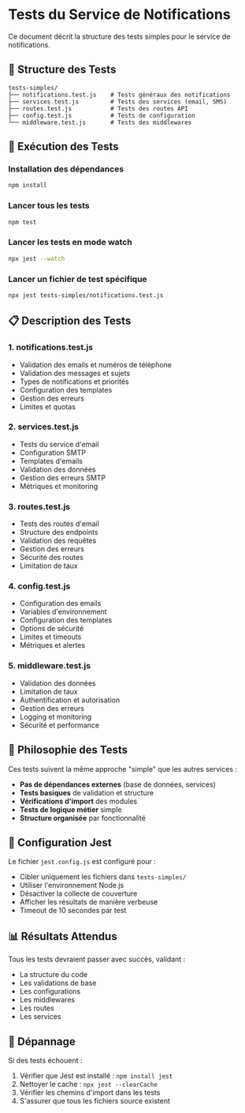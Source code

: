 # Tests du Service de Notifications

Ce document décrit la structure des tests simples pour le service de notifications.

## 📁 Structure des Tests

```
tests-simples/
├── notifications.test.js    # Tests généraux des notifications
├── services.test.js         # Tests des services (email, SMS)
├── routes.test.js           # Tests des routes API
├── config.test.js           # Tests de configuration
└── middleware.test.js       # Tests des middlewares
```

## 🚀 Exécution des Tests

### Installation des dépendances
```bash
npm install
```

### Lancer tous les tests
```bash
npm test
```

### Lancer les tests en mode watch
```bash
npx jest --watch
```

### Lancer un fichier de test spécifique
```bash
npx jest tests-simples/notifications.test.js
```

## 📋 Description des Tests

### 1. **notifications.test.js**
- Validation des emails et numéros de téléphone
- Validation des messages et sujets
- Types de notifications et priorités
- Configuration des templates
- Gestion des erreurs
- Limites et quotas

### 2. **services.test.js**
- Tests du service d'email
- Configuration SMTP
- Templates d'emails
- Validation des données
- Gestion des erreurs SMTP
- Métriques et monitoring

### 3. **routes.test.js**
- Tests des routes d'email
- Structure des endpoints
- Validation des requêtes
- Gestion des erreurs
- Sécurité des routes
- Limitation de taux

### 4. **config.test.js**
- Configuration des emails
- Variables d'environnement
- Configuration des templates
- Options de sécurité
- Limites et timeouts
- Métriques et alertes

### 5. **middleware.test.js**
- Validation des données
- Limitation de taux
- Authentification et autorisation
- Gestion des erreurs
- Logging et monitoring
- Sécurité et performance

## 🎯 Philosophie des Tests

Ces tests suivent la même approche "simple" que les autres services :
- **Pas de dépendances externes** (base de données, services)
- **Tests basiques** de validation et structure
- **Vérifications d'import** des modules
- **Tests de logique métier** simple
- **Structure organisée** par fonctionnalité

## 🔧 Configuration Jest

Le fichier `jest.config.js` est configuré pour :
- Cibler uniquement les fichiers dans `tests-simples/`
- Utiliser l'environnement Node.js
- Désactiver la collecte de couverture
- Afficher les résultats de manière verbeuse
- Timeout de 10 secondes par test

## 📊 Résultats Attendus

Tous les tests devraient passer avec succès, validant :
- La structure du code
- Les validations de base
- Les configurations
- Les middlewares
- Les routes
- Les services

## 🚨 Dépannage

Si des tests échouent :
1. Vérifier que Jest est installé : `npm install jest`
2. Nettoyer le cache : `npx jest --clearCache`
3. Vérifier les chemins d'import dans les tests
4. S'assurer que tous les fichiers source existent 